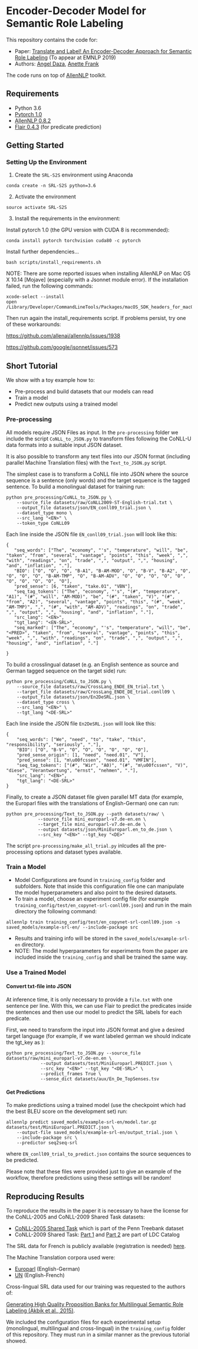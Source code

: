 # Encoder-Decoder Model for Semantic Role Labeling

This repository contains the code for:
* Paper: [Translate and Label! An Encoder-Decoder Approach for Semantic Role Labeling](https://arxiv.org/abs/1908.11326) (To appear at EMNLP 2019)
* Authors: [Angel Daza](https://www.cl.uni-heidelberg.de/~daza/), [Anette Frank](https://www.cl.uni-heidelberg.de/~frank/)

The code runs on top of [AllenNLP](https://github.com/allenai/allennlp) toolkit. 

## Requirements
* Python 3.6
* [Pytorch 1.0](https://pytorch.org/)
* [AllenNLP 0.8.2](https://github.com/allenai/allennlp)
* [Flair 0.4.3](https://github.com/zalandoresearch/flair) (for predicate prediction)

## Getting Started

### Setting Up the Environment

1. Create the `SRL-S2S` environment using Anaconda

  ```
  conda create -n SRL-S2S python=3.6
  ```

2. Activate the environment

  ```
  source activate SRL-S2S
  ```

3. Install the requirements in the environment:


Install pytorch 1.0 (the GPU version with CUDA 8 is recommended):

```
conda install pytorch torchvision cuda80 -c pytorch
```

Install further dependencies...

```
bash scripts/install_requirements.sh
```

NOTE: There are some reported issues when installing AllenNLP on Mac OS X 10.14 [Mojave] (especially with a Jsonnet module error). If the installation failed, run the following commands:

```
xcode-select --install
open /Library/Developer/CommandLineTools/Packages/macOS_SDK_headers_for_macOS_10.14.pkg
```

Then run again the install_requirements script. If problems persist, try one of these workarounds:

https://github.com/allenai/allennlp/issues/1938

https://github.com/google/jsonnet/issues/573
 

## Short Tutorial

We show with a toy example how to: 
* Pre-process and build datasets that our models can read 
* Train a model
* Predict new outputs using a trained model

### Pre-processing

All models require JSON Files as input. In the `pre-processing` folder we include the script `CoNLL_to_JSON.py` to transform 
files following the CoNLL-U data formats into a suitable input JSON dataset.

It is also possible to transform any text files into our JSON format (including parallel Machine Translation files) with the `Text_to_JSON.py` script. 

The simplest case is to transform a CoNLL file into JSON where the source sequence is a sentence (only words) and the target sequence is the tagged sentence. To build a monolingual dataset for training run:

```
python pre_processing/CoNLL_to_JSON.py \
	--source_file datasets/raw/CoNLL2009-ST-English-trial.txt \
	--output_file datasets/json/EN_conll09_trial.json \
	--dataset_type mono \
	--src_lang "<EN>" \
	--token_type CoNLL09
```

Each line inside the JSON file `EN_conll09_trial.json` will look like this:
 ```
{
	"seq_words": ["The", "economy", "'s", "temperature", "will", "be", "taken", "from", "several", "vantage", "points", "this", "week", ",", "with", "readings", "on", "trade", ",", "output", ",", "housing", "and", "inflation", "."], 
	"BIO": ["O", "O", "O", "B-A1", "B-AM-MOD", "O", "B-V", "B-A2", "O", "O", "O", "O", "B-AM-TMP", "O", "B-AM-ADV", "O", "O", "O", "O", "O", "O", "O", "O", "O", "O"], 
	"pred_sense": [6, "taken", "take.01", "VBN"], 
	"seq_tag_tokens": ["The", "economy", "'s", "(#", "temperature", "A1)", "(#", "will", "AM-MOD)", "be", "(#", "taken", "V)", "(#", "from", "A2)", "several", "vantage", "points", "this", "(#", "week", "AM-TMP)", ",", "(#", "with", "AM-ADV)", "readings", "on", "trade", ",", "output", ",", "housing", "and", "inflation", "."], 
	"src_lang": "<EN>", 
	"tgt_lang": "<EN-SRL>", 
	"seq_marked": ["The", "economy", "'s", "temperature", "will", "be", "<PRED>", "taken", "from", "several", "vantage", "points", "this", "week", ",", "with", "readings", "on", "trade", ",", "output", ",", "housing", "and", "inflation", "."]

}
 ``` 


To build a crosslingual dataset (e.g. an English sentence as source and German tagged sequence on the target side) run:

```
python pre_processing/CoNLL_to_JSON.py \
	--source_file datasets/raw/CrossLang_ENDE_EN_trial.txt \
	--target_file datasets/raw/CrossLang_ENDE_DE_trial.conll09 \
	--output_file datasets/json/En2DeSRL.json \
	--dataset_type cross \
	--src_lang "<EN>" \
	--tgt_lang "<DE-SRL>"
```

Each line inside the JSON file `En2DeSRL.json` will look like this:

```
{
	"seq_words": ["We", "need", "to", "take", "this", "responsibility", "seriously", "."], 
	"BIO": ["O", "B-V", "O", "O", "O", "O", "O", "O"], 
	"pred_sense_origin": [1, "need", "need.01", "V"], 
	"pred_sense": [1, "m\u00fcssen", "need.01", "VMFIN"], 
	"seq_tag_tokens": ["(#", "Wir", "A0)", "(#", "m\u00fcssen", "V)", "diese", "Verantwortung", "ernst", "nehmen", "."], 
	"src_lang": "<EN>", 
	"tgt_lang": "<DE-SRL>"
}
```

Finally, to create a JSON dataset file given parallel MT data (for example, the Europarl files with the translations of English-German) one can run:

```
python pre_processing/Text_to_JSON.py --path datasets/raw/ \
            --source_file mini_europarl-v7.de-en.en \
            --target_file mini_europarl-v7.de-en.de \
            --output datasets/json/MiniEuroparl.en_to_de.json \
            --src_key "<EN>" --tgt_key "<DE>"
```


The script `pre-processing/make_all_trial.py` inlcudes all the pre-processing options and dataset types available.


### Train a Model

* Model Configurations are found in `training_config` folder and subfolders. Note that inside this configuration file one can manipulate the model hyperparameters and also point to the desired datasets.
* To train a model, choose an experiment config file (for example `training_config/test/en_copynet-srl-conll09.json`) and run in the main directory the following command:
```
allennlp train training_config/test/en_copynet-srl-conll09.json -s saved_models/example-srl-en/ --include-package src

```
* Results and training info will be stored in the `saved_models/example-srl-en` directory.
* NOTE: The model hyperparameters for experiments from the paper are included inside the `training_config` and shall be trained the same way. 


### Use a Trained Model

#### Convert txt-file into JSON 
At inference time, it is only necessary to provide a `file.txt` with one sentence per line. With this, we can use Flair to predict the predicates inside the sentences and then use our model to predict the SRL labels for each predicate. 

First, we need to transform the input into JSON format and give a desired target language (for example, if we want labeled german we should indicate the tgt_key as <DE-SRL>): 

```
python pre_processing/Text_to_JSON.py --source_file datasets/raw/mini_europarl-v7.de-en.en \
             --output datasets/test/MiniEuroparl.PREDICT.json \
             --src_key "<EN>" --tgt_key "<DE-SRL>" \
             --predict_frames True \
             --sense_dict datasets/aux/En_De_TopSenses.tsv
```

#### Get Predictions
To make predictions using a trained model (use the checkpoint which had the best BLEU score on the development set) run:
```
allennlp predict saved_models/example-srl-en/model.tar.gz datasets/test/MiniEuroparl.PREDICT.json \
	--output-file saved_models/example-srl-en/output_trial.json \
	--include-package src \
	--predictor seq2seq-srl
```
where `EN_conll09_trial_to_predict.json` contains the source sequences to be predicted.


Please note that these files were provided just to give an example of the workflow, therefore predictions using these settings will be random!

## Reproducing Results

To reproduce the results in the paper it is necessary to have the license for the CoNLL-2005 and CoNLL-2009 
Shared Task datasets:
 * [CoNLL-2005 Shared Task](http://www.lsi.upc.edu/~srlconll/soft.html) which is part of the Penn Treebank dataset
 * CoNLL-2009 Shared Task: [Part 1](https://catalog.ldc.upenn.edu/LDC2012T03) and [Part 2](https://catalog.ldc.upenn.edu/LDC2012T04) are part of LDC Catalog

The SRL data for French is publicly available (registration is needed) [here](http://www.macs.hw.ac.uk/iLabArchive/CLASSiCProject/Data/login.php).

The Machine Translation corpora used were:
* [Europarl](http://opus.nlpl.eu/Europarl.php) (English-German)
* [UN](https://cms.unov.org/UNCorpus/) (English-French)


Cross-lingual SRL data used for our training was requested to the authors of:

[Generating High Quality Proposition Banks for Multilingual Semantic Role Labeling (Akbik et al., 2015)](http://alanakbik.github.io/papers/acl2015.pdf).

We included the configuration files for each experimental setup (monolingual, multilingual and cross-lingual) 
in the `training_config` folder of this repository. They must run in a similar manner as the previous tutorial showed.
